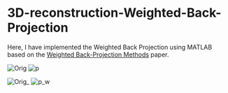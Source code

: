# 3D-reconstruction-Weighted-Back-Projection

Here, I have implemented the Weighted Back Projection using MATLAB based on the [Weighted Back-Projection Methods](https://link.springer.com/chapter/10.1007/978-1-4757-2163-8_5) paper.

![Orig](https://user-images.githubusercontent.com/62461020/123542009-84ce2e80-d75c-11eb-8ff7-add3cac78a44.jpg)
![p](https://user-images.githubusercontent.com/62461020/123542038-aaf3ce80-d75c-11eb-9910-20e5088ad4f6.jpg)

![Orig_](https://user-images.githubusercontent.com/62461020/123542010-8566c500-d75c-11eb-99f2-d4cfc389b147.jpg)
![p_w](https://user-images.githubusercontent.com/62461020/123542039-ad562880-d75c-11eb-811b-773e41be9223.jpg)
